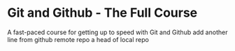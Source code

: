 # Git and Github - The Full Course

A fast-paced course for getting up to speed with Git and Github
add another line from github remote repo a head of local repo
